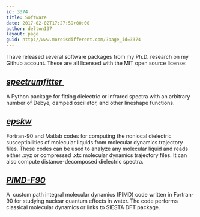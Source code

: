 ```yaml
---
id: 3374
title: Software
date: 2017-02-02T17:27:59+00:00
author: delton137
layout: page
guid: http://www.moreisdifferent.com/?page_id=3374
---
```

I have released several software packages from my Ph.D. research on my Github account. These are all licensed with the MIT open source license:

## *<a href="https://github.com/delton137/spectrumfitter">spectrumfitter </a>*
A Python package for fitting dielectric or infrared spectra with an arbitrary number of Debye, damped oscillator, and other lineshape functions.

##  *<a href="https://github.com/delton137/epskw">epskw</a>*

Fortran-90 and Matlab codes for computing the nonlocal dielectric susceptibilities of molecular liquids from molecular dynamics trajectory files. These codes can be used to analyze any molecular liquid and reads either .xyz or compressed .xtc molecular dynamics trajectory files. It can also compute distance-decomposed dielectric spectra.

## *<a href="https://github.com/delton137/PIMD-F90">PIMD-F90</a>*
A  custom path integral molecular dynamics (PIMD) code written in Fortran-90 for studying nuclear quantum effects in water. The code performs classical molecular dynamics or links to SIESTA DFT package.
